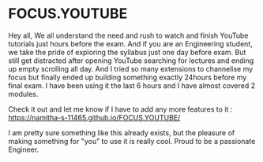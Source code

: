 # FOCUS.YOUTUBE
Hey all,
We all understand the need and rush to watch and finish YouTube tutorials just hours before the exam. And if you are an Engineering student, we take the pride of exploring the syllabus just one day before exam. But still get distracted after opening YouTube searching for lectures and ending up empty scrolling all day. And I tried so many extensions to channelise my focus but finally ended up building something exactly 24hours before my final exam. I have been using it the last 6 hours and I have almost covered 2 modules.

Check it out and let me know if I have to add any more features to it : https://namitha-s-11465.github.io/FOCUS.YOUTUBE/

I am pretty sure something like this already exists, but the pleasure of making something for "you" to use it is really cool. Proud to be a passionate Engineer.
